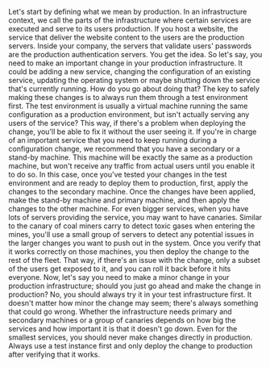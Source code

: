 Let's start by defining what we mean by production. In an infrastructure
context, we call the parts of the infrastructure where certain services are
executed and serve to its users production. If you host a website, the service
that deliver the website content to the users are the production servers. Inside
your company, the servers that validate users' passwords are the production
authentication servers. You get the idea. So let's say, you need to make an
important change in your production infrastructure. It could be adding a new
service, changing the configuration of an existing service, updating the
operating system or maybe shutting down the service that's currently running.
How do you go about doing that? The key to safely making these changes is to
always run them through a test environment first. The test environment is
usually a virtual machine running the same configuration as a production
environment, but isn't actually serving any users of the service? This way, if
there's a problem when deploying the change, you'll be able to fix it without
the user seeing it. If you're in charge of an important service that you need to
keep running during a configuration change, we recommend that you have a
secondary or a stand-by machine. This machine will be exactly the same as a
production machine, but won't receive any traffic from actual users until you
enable it to do so. In this case, once you've tested your changes in the test
environment and are ready to deploy them to production, first, apply the changes
to the secondary machine. Once the changes have been applied, make the stand-by
machine and primary machine, and then apply the changes to the other machine.
For even bigger services, when you have lots of servers providing the service,
you may want to have canaries. Similar to the canary of coal miners carry to
detect toxic gases when entering the mines, you'll use a small group of servers
to detect any potential issues in the larger changes you want to push out in the
system. Once you verify that it works correctly on those machines, you then
deploy the change to the rest of the fleet. That way, if there's an issue with
the change, only a subset of the users get exposed to it, and you can roll it
back before it hits everyone. Now, let's say you need to make a minor change in
your production infrastructure; should you just go ahead and make the change in
production? No, you should always try it in your test infrastructure first. It
doesn't matter how minor the change may seem; there's always something that
could go wrong. Whether the infrastructure needs primary and secondary machines
or a group of canaries depends on how big the services and how important it is
that it doesn't go down. Even for the smallest services, you should never make
changes directly in production. Always use a test instance first and only deploy
the change to production after verifying that it works.